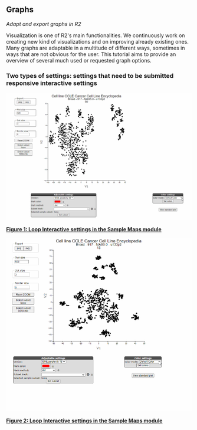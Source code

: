 <a id="graphs"> </a>

## Graphs


*Adapt and export graphs in R2*

Visualization is one of R2's main functionalities. We continuously work on creating new kind of visualizations and 
on improving already existing ones. Many graphs are adaptable in a multitude of different ways, sometimes in ways 
that are not obvious for the user. This tutorial aims to provide an overview of several much used or requested graph 
options. 

### Two types of settings: settings that need to be submitted responsive interactive settings 



![](_static/images/Graphs/samplemaps.gif "Figure 1: Interactive settings in the Sample Maps module")

[**Figure 1: Loop Interactive settings in the Sample Maps module**](_static/images/Graphs/samplemaps.gif)


![](_static/images/Graphs/samplemaps_color_settings.gif "Figure 2: Interactive settings in the Sample Maps module")

[**Figure 2: Loop Interactive settings in the Sample Maps module**](_static/images/Graphs/samplemaps_color_settings.gif)

